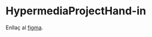 # HypermediaProjectHand-in

Enllaç al [figma][1].

[1]: https://www.figma.com/file/HR1nEwXdbwzUtOt97MNzgh/CV?type=design&node-id=0%3A1&mode=design&t=GM15FWyxTbFT6ZI6-1
